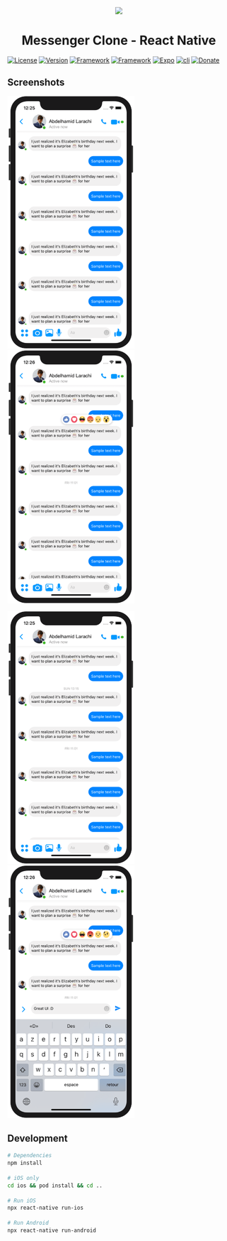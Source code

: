 <p align="center">
  <a>
    <img width="100px" src="https://download.logo.wine/logo/Facebook_Messenger/Facebook_Messenger-Logo.wine.png">
  </a>
  <h1 align="center">Messenger Clone - React Native</h1>  
</p>



[![License](https://img.shields.io/github/license/AbdelhamidLarachi/react-native-ecommerce)](https://github.com/AbdelhamidLarachi/react-native-ecommerce/blob/main/LICENSE) [![Version](https://img.shields.io/badge/version-v1.0.0-blue)]() [![Framework](https://img.shields.io/badge/Made%20with-React_Native-1f425f.svg)](https://reactnative.dev/) [![Framework](https://img.shields.io/badge/%20-no%20third%20party%20libraries-lightgrey)]() [![Expo](https://img.shields.io/badge/-expo-blue)]() [![cli](https://img.shields.io/badge/-cli-blue)]() [![Donate](https://img.shields.io/badge/Donate-Buy%20me%20a%20cofee-green)](https://www.buymeacoffee.com/abdelhamid)

## Screenshots

<img width="288px" src="https://raw.githubusercontent.com/AbdelhamidLarachi/react-native-messenger/master/img/chat.png?token=AH6YGRZZV2QPQTWB4AVBBWK746FHW"> <img width="288px" src="https://raw.githubusercontent.com/AbdelhamidLarachi/react-native-messenger/master/img/reaction.png?token=AH6YGRZW7AXJEH6YNVWYNPC746FNG">

<img width="288px" src="https://raw.githubusercontent.com/AbdelhamidLarachi/react-native-messenger/master/img/timestamp.png?token=AH6YGR7TQYQRWI4QOA4SS7S746FOW"> <img width="288px" src="https://raw.githubusercontent.com/AbdelhamidLarachi/react-native-messenger/master/img/typing.png?token=AH6YGR5DI5YT2SAQ3VFXV6C746FRS">


## Development

```bash
# Dependencies
npm install

# iOS only
cd ios && pod install && cd ..

# Run iOS
npx react-native run-ios

# Run Android
npx react-native run-android

```
